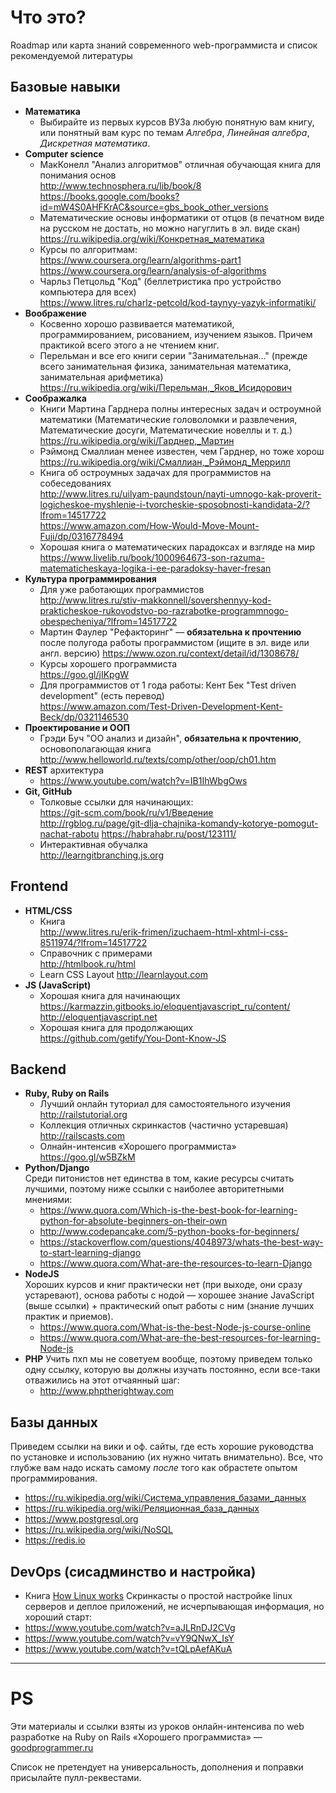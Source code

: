 # Что это?
Roadmap или карта знаний современного web-программиста и список рекомендуемой литературы

## Базовые навыки

- **Математика**
    + Выбирайте из первых курсов ВУЗа любую понятную вам книгу, или понятный вам курс по темам *Алгебра*, *Линейная алгебра*, *Дискретная математика*.
- **Computer science**
    + МакКонелл "Анализ алгоритмов" отличная обучающая книга для понимания основ  
      http://www.technosphera.ru/lib/book/8  
      https://books.google.com/books?id=mW4S0AHFKrAC&source=gbs_book_other_versions
    + Математические основы информатики от отцов (в печатном виде на русском не достать, но можно нагуглить в эл. виде скан)  
      https://ru.wikipedia.org/wiki/Конкретная_математика
    + Курсы по алгоритмам:  
      https://www.coursera.org/learn/algorithms-part1  
      https://www.coursera.org/learn/analysis-of-algorithms  
    + Чарльз Петцольд "Код" (беллетристика про устройство компьютера для всех)  
      https://www.litres.ru/charlz-petcold/kod-taynyy-yazyk-informatiki/
- **Воображение**
    + Косвенно хорошо развивается математикой, программированием, рисованием, изучением языков. Причем практикой всего этого а не чтением книг.
    + Перельман и все его книги серии "Занимательная..." (прежде всего занимательная физика, занимательная математика, занимательная арифметика)  
    https://ru.wikipedia.org/wiki/Перельман,_Яков_Исидорович
- **Соображалка**
     + Книги Мартина Гарднера полны интересных задач и остроумной математики (Математические головоломки и развлечения, Математические досуги, Математические новеллы и т. д.)  
      https://ru.wikipedia.org/wiki/Гарднер,_Мартин
    + Рэймонд Смаллиан менее известен, чем Гарднер, но тоже хорош  
      https://ru.wikipedia.org/wiki/Смаллиан,_Рэймонд_Меррилл
    + Книга об остроумных задачах для программистов на собеседованиях  
      http://www.litres.ru/uilyam-paundstoun/nayti-umnogo-kak-proverit-logicheskoe-myshlenie-i-tvorcheskie-sposobnosti-kandidata-2/?lfrom=14517722  
      https://www.amazon.com/How-Would-Move-Mount-Fuji/dp/0316778494 
    + Хорошая книга о математических парадоксах и взгляде на мир  
      https://www.livelib.ru/book/1000964673-son-razuma-matematicheskaya-logika-i-ee-paradoksy-haver-fresan
- **Культура программирования**
    + Для уже работающих программистов  
      http://www.litres.ru/stiv-makkonnell/sovershennyy-kod-prakticheskoe-rukovodstvo-po-razrabotke-programmnogo-obespecheniya/?lfrom=14517722
    + Мартин Фаулер "Рефакторинг" — **обязательна к прочтению** после полугода работы программистом (ищите в эл. виде или англ. версию)
      https://www.ozon.ru/context/detail/id/1308678/
    + Курсы хорошего программиста  
      https://goo.gl/jIKpgW
    + Для программистов от 1 года работы: Кент Бек "Test driven development" (есть перевод)  
      https://www.amazon.com/Test-Driven-Development-Kent-Beck/dp/0321146530
- **Проектирование и ООП**
    + Грэди Буч "ОО анализ и дизайн", **обязательна к прочтению**, основополагающая книга  
      http://www.helloworld.ru/texts/comp/other/oop/ch01.htm  
- **REST** архитектура 
    + https://www.youtube.com/watch?v=IB1IhWbgOws
- **Git, GitHub** 
    + Толковые ссылки для начинающих:  
      https://git-scm.com/book/ru/v1/Введение  
      http://rgblog.ru/page/git-dlja-chajnika-komandy-kotorye-pomogut-nachat-rabotu
      https://habrahabr.ru/post/123111/  
    + Интерактивная обучалка  
      http://learngitbranching.js.org  


## Frontend

- **HTML/CSS** 
    + Книга  
      http://www.litres.ru/erik-frimen/izuchaem-html-xhtml-i-css-8511974/?lfrom=14517722
    + Справочник с примерами  
      http://htmlbook.ru/html
    + Learn CSS Layout
      http://learnlayout.com
- **JS (JavaScript)** 
    + Хорошая книга для начинающих  
      https://karmazzin.gitbooks.io/eloquentjavascript_ru/content/  
      http://eloquentjavascript.net
    + Хорошая книга для продолжающих  
      https://github.com/getify/You-Dont-Know-JS  


## Backend

- **Ruby, Ruby on Rails** 
    + Лучший онлайн туториал для самостоятельного изучения  
      http://railstutorial.org
    + Коллекция отличных скринкастов (частично устаревшая)
      http://railscasts.com 
    + Олнайн-интенсив «Хорошего программиста»
      https://goo.gl/w5BZkM  
- **Python/Django**  
  Среди питонистов нет единства в том, какие ресурсы считать лучшими, поэтому ниже ссылки с наиболее авторитетными мнениями:  
  + https://www.quora.com/Which-is-the-best-book-for-learning-python-for-absolute-beginners-on-their-own  
  + http://www.codepancake.com/5-python-books-for-beginners/  
  + https://stackoverflow.com/questions/4048973/whats-the-best-way-to-start-learning-django  
  + https://www.quora.com/What-are-the-resources-to-learn-Django    
- **NodeJS**  
  Хороших курсов и книг практически нет (при выходе, они сразу устаревают), основа работы с нодой — хорошее знание JavaScript (выше ссылки) + практический опыт работы с ним (знание лучших практик и приемов).  
  + https://www.quora.com/What-is-the-best-Node-js-course-online  
  + https://www.quora.com/What-are-the-best-resources-for-learning-Node-js  
- **PHP** 
  Учить пхп мы не советуем вообще, поэтому приведем только одну ссылку, которую вы должны изучать постоянно, если все-таки отважились на этот отчаянный шаг:  
  + http://www.phptherightway.com  

## Базы данных
Приведем ссылки на вики и оф. сайты, где есть хорошие руководства по установке и использованию (их нужно читать внимательно). Все, что глубже вам надо искать самому *после* того как обрастете опытом программирования.  
- https://ru.wikipedia.org/wiki/Система_управления_базами_данных  
- https://ru.wikipedia.org/wiki/Реляционная_база_данных  
- https://www.postgresql.org  
- https://ru.wikipedia.org/wiki/NoSQL  
- https://redis.io  

## DevOps (сисадминство и настройка)
- Книга [How Linux works](https://books.google.rs/books/about/How_Linux_Works.html?id=wOGUuoHUyAEC&printsec=frontcover&source=kp_read_button&redir_esc=y#v=onepage&q&f=false)
Скринкасты о простой настройке linux серверов и деплое приложений, не исчерпывающая информация, но хороший старт:  
- https://www.youtube.com/watch?v=aJLRnDJ2CVg
- https://www.youtube.com/watch?v=vY9QNwX_IsY
- https://www.youtube.com/watch?v=tQLpAefAKuA

---

# PS

Эти материалы и ссылки взяты из уроков онлайн-интенсива по web разработке на Ruby on Rails «Хорошего программиста» — [goodprogrammer.ru](https://goo.gl/w5BZkM)

Список не претендует на универсальность, дополнения и поправки присылайте пулл-реквестами.
